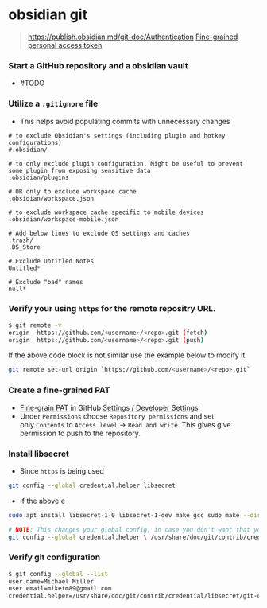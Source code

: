 # obsidian git 

>https://publish.obsidian.md/git-doc/Authentication
[Fine-grained personal access token](https://docs.github.com/en/authentication/keeping-your-account-and-data-secure/managing-your-personal-access-tokens)

### Start a GitHub repository and a obsidian vault

- #TODO

### Utilize a `.gitignore` file

- This helps avoid populating commits with unnecessary changes

```.gitignore
# to exclude Obsidian's settings (including plugin and hotkey configurations)
#.obsidian/

# to only exclude plugin configuration. Might be useful to prevent some plugin from exposing sensitive data
.obsidian/plugins

# OR only to exclude workspace cache
.obsidian/workspace.json

# to exclude workspace cache specific to mobile devices
.obsidian/workspace-mobile.json

# Add below lines to exclude OS settings and caches
.trash/
.DS_Store

# Exclude Untitled Notes
Untitled*

# Exclude "bad" names
null*
```

### Verify your using `https` for the remote repositry URL. 

```sh
$ git remote -v
origin	https://github.com/<username>/<repo>.git (fetch)
origin	https://github.com/<username>/<repo>.git (push)
```

If the above code block is not similar use the example below to modify it.

```sh
git remote set-url origin `https://github.com/<username>/<repo>.git`
```

### Create a fine-grained PAT

- [Fine-grain PAT](https://docs.github.com/en/authentication/keeping-your-account-and-data-secure/creating-a-personal-access-token#creating-a-fine-grained-personal-access-token) in GitHub [Settings / Developer Settings](https://github.com/settings/apps) 
- Under `Permissions` choose `Repository permissions` and set only `Contents` to `Access level` -> `Read and write`. This gives give permission to push to the repository.

### Install libsecret

- Since `https` is being used 

```sh
git config --global credential.helper libsecret
```

- If the above e

```sh
sudo apt install libsecret-1-0 libsecret-1-dev make gcc sudo make --directory=/usr/share/doc/git/contrib/credential/libsecret

# NOTE: This changes your global config, in case you don't want that you can omit the `--global` and execute it in your existing git repository. 
git config --global credential.helper \ /usr/share/doc/git/contrib/credential/libsecret/git-credential-libsecret
```

### Verify git configuration

```sh
$ git config --global --list
user.name=Michael Miller
user.email=miketm89@gmail.com
credential.helper=/usr/share/doc/git/contrib/credential/libsecret/git-credential-libsecret
```

